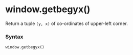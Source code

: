 # window.getbegyx()

Return a tuple `(y, x)` of co-ordinates of upper-left corner.

### Syntax

```python
window.getbegyx()
```